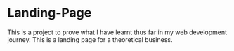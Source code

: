 # Landing-Page
This is a project to prove what I have learnt thus far in my web development journey.
This is a landing page for a theoretical business.